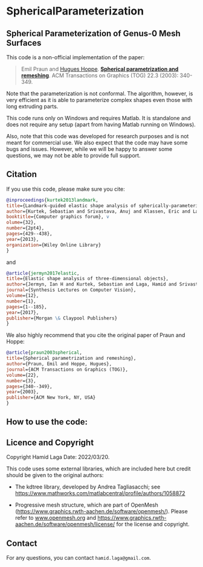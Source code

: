 # SphericalParameterization
## Spherical Parameterization of Genus-0 Mesh Surfaces

This code is a non-official implementation of the paper:        
> Emil Praun and [Hugues Hoppe](https://hhoppe.com/).
> [**Spherical parametrization and remeshing**](https://hhoppe.com/sphereparam.pdf).
> ACM Transactions on Graphics (TOG) 22.3 (2003): 340-349.

Note that the parameterization is not conformal. The algorithm, however, is very efficient as it is able to parameterize complex shapes even those with long extruding parts.

This code runs only on Windows and requires Matlab. It is standalone and does not require any setup (apart from having Matlab running on Windows).

Also, note that this code was developed for research purposes and is not meant for commercial use. We also expect that the code may have some bugs and issues. However, while we will be happy to answer some questions, we may not be able to provide full support. 

## Citation
If you use this code, please make sure you cite: 
```bibtex
@inproceedings{kurtek2013landmark, 
title={Landmark-guided elastic shape analysis of spherically-parameterized surfaces}, 
author={Kurtek, Sebastian and Srivastava, Anuj and Klassen, Eric and Laga, Hamid}, 
booktitle={Computer graphics forum}, v
olume={32}, 
number={2pt4}, 
pages={429--438}, 
year={2013}, 
organization={Wiley Online Library}
}
```
and
```bibtex
@article{jermyn2017elastic, 
title={Elastic shape analysis of three-dimensional objects}, 
author={Jermyn, Ian H and Kurtek, Sebastian and Laga, Hamid and Srivastava, Anuj}, 
journal={Synthesis Lectures on Computer Vision}, 
volume={12}, 
number={1}, 
pages={1--185}, 
year={2017}, 
publisher={Morgan \& Claypool Publishers} 
}
```
We also highly recommend that you cite the original paper of Praun and Hoppe:
```bibtex
@article{praun2003spherical,
title={Spherical parametrization and remeshing},
author={Praun, Emil and Hoppe, Hugues},
journal={ACM Transactions on Graphics (TOG)},
volume={22},
number={3},
pages={340--349},
year={2003},
publisher={ACM New York, NY, USA}
}
```

## How to use the code:

## Licence and Copyright
Copyright Hamid Laga Date: 2022/03/20.

This code uses some external libraries, which are included here but credit should be given to the original authors: 

- The kdtree library, developed by Andrea Tagliasacchi; see https://www.mathworks.com/matlabcentral/profile/authors/1058872

- Progressive mesh structure, which are part of OpenMesh (https://www.graphics.rwth-aachen.de/software/openmesh/). Please refer to www.openmesh.org and https://www.graphics.rwth-aachen.de/software/openmesh/license/ for the license and copyright.

## Contact

For any questions, you can contact `hamid.laga@gmail.com`.